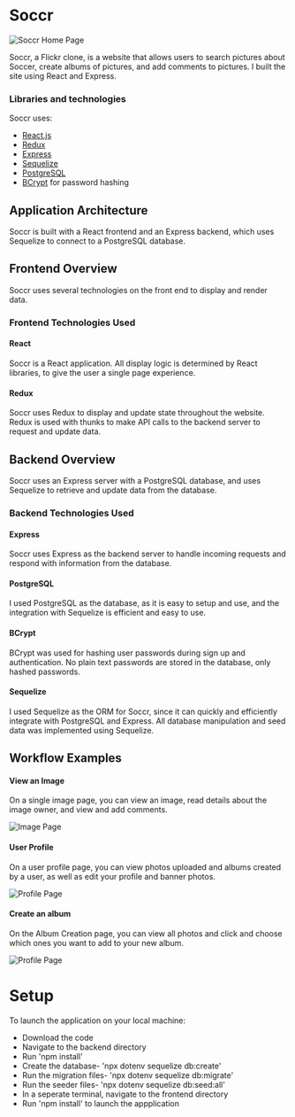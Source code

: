 # Soccr

![Soccr Home Page](https://res.cloudinary.com/dt8q1ngxj/image/upload/v1634667933/soccr/MainPage_onmmde.png)

Soccr, a Flickr clone, is a website that allows users to search pictures about Soccer, create albums of pictures, and add comments to pictures. I built the site using React and Express. 

### Libraries and technologies
Soccr uses:

* [React.js](https://reactjs.org/)
* [Redux](https://redux.js.org/)
* [Express](https://expressjs.com/)
* [Sequelize](https://sequelize.org/)
* [PostgreSQL](https://www.postgresql.org/)
* [BCrypt](https://github.com/dcodeIO/bcrypt.js) for password hashing

## Application Architecture

Soccr is built with a React frontend and an Express backend, which uses Sequelize to connect to a PostgreSQL database.

## Frontend Overview

Soccr uses several technologies on the front end to display and render data.

### Frontend Technologies Used

#### React

Soccr is a React application. All display logic is determined by React libraries, to give the user a single page experience. 

#### Redux

Soccr uses Redux to display and update state throughout the website. Redux is used with thunks to make API calls to the backend server to request and update data. 

## Backend Overview

Soccr uses an Express server with a PostgreSQL database, and uses Sequelize to retrieve and update data from the database.

### Backend Technologies Used

#### Express

Soccr uses Express as the backend server to handle incoming requests and respond with information from the database.

#### PostgreSQL

I used PostgreSQL as the database, as it is easy to setup and use, and the integration with Sequelize is efficient and easy to use.

#### BCrypt

BCrypt was used for hashing user passwords during sign up and authentication. No plain text passwords are stored in the database, only hashed passwords.

#### Sequelize

I used Sequelize as the ORM for Soccr, since it can quickly and efficiently integrate with PostgreSQL and Express. All database manipulation and seed data was implemented using Sequelize.

## Workflow Examples

#### View an Image
On a single image page, you can view an image, read details about the image owner, and view and add comments. 

![Image Page](https://res.cloudinary.com/dt8q1ngxj/image/upload/c_scale,w_688/v1638723570/soccr/singleImage_pffrte.png)

#### User Profile
On a user profile page, you can view photos uploaded and albums created by a user, as well as edit your profile and banner photos.  

![Profile Page](https://res.cloudinary.com/dt8q1ngxj/image/upload/c_scale,w_688/v1638723571/soccr/userProfile_ftof2s.png)

#### Create an album
On the Album Creation page, you can view all photos and click and choose which ones you want to add to your new album.

![Profile Page](https://res.cloudinary.com/dt8q1ngxj/image/upload/c_scale,w_688/v1638723566/soccr/albumCreation_c5xhbr.png)

# Setup
To launch the application on your local machine:

* Download the code
* Navigate to the backend directory
* Run 'npm install'
* Create the database- 'npx dotenv sequelize db:create'
* Run the migration files- 'npx dotenv sequelize db:migrate'
* Run the seeder files- 'npx dotenv sequelize db:seed:all'
* In a seperate terminal, navigate to the frontend directory
* Run 'npm install' to launch the appplication

